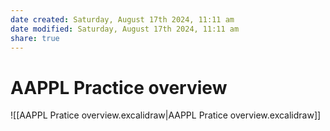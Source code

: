 ```yaml
---
date created: Saturday, August 17th 2024, 11:11 am
date modified: Saturday, August 17th 2024, 11:11 am
share: true
---
```

# AAPPL Practice overview

![[AAPPL Pratice overview.excalidraw|AAPPL Pratice overview.excalidraw]]